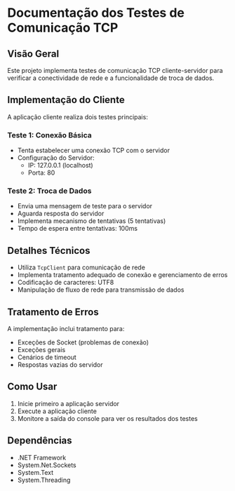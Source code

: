 # Documentação dos Testes de Comunicação TCP

## Visão Geral
Este projeto implementa testes de comunicação TCP cliente-servidor para verificar a conectividade de rede e a funcionalidade de troca de dados.

## Implementação do Cliente
A aplicação cliente realiza dois testes principais:

### Teste 1: Conexão Básica
- Tenta estabelecer uma conexão TCP com o servidor
- Configuração do Servidor:
  - IP: 127.0.0.1 (localhost)
  - Porta: 80

### Teste 2: Troca de Dados
- Envia uma mensagem de teste para o servidor
- Aguarda resposta do servidor
- Implementa mecanismo de tentativas (5 tentativas)
- Tempo de espera entre tentativas: 100ms

## Detalhes Técnicos
- Utiliza `TcpClient` para comunicação de rede
- Implementa tratamento adequado de conexão e gerenciamento de erros
- Codificação de caracteres: UTF8
- Manipulação de fluxo de rede para transmissão de dados

## Tratamento de Erros
A implementação inclui tratamento para:
- Exceções de Socket (problemas de conexão)
- Exceções gerais
- Cenários de timeout
- Respostas vazias do servidor

## Como Usar
1. Inicie primeiro a aplicação servidor
2. Execute a aplicação cliente
3. Monitore a saída do console para ver os resultados dos testes

## Dependências
- .NET Framework
- System.Net.Sockets
- System.Text
- System.Threading